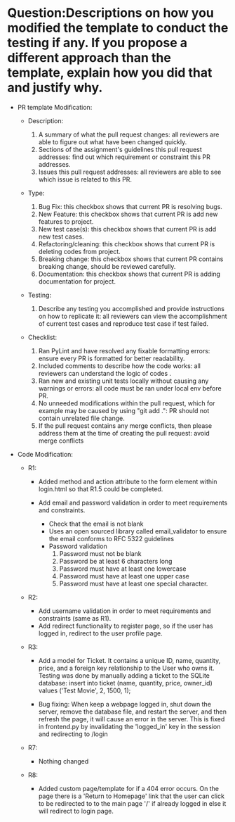 # Question:Descriptions on how you modified the template to conduct the testing if any. If you propose a different approach than the template, explain how you did that and justify why.

- PR template Modification:
   - Description:

     1.  A summary of what the pull request changes: all reviewers are able to figure out what have been changed quickly.
     2.  Sections of the assignment's guidelines this pull request addresses: find out which requirement or constraint this PR addresses.
     3.  Issues this pull request addresses: all reviewers are able to see which issue is related to this PR.

   - Type:

      1.  Bug Fix: this checkbox shows that current PR is resolving bugs.
      2.  New Feature: this checkbox shows that current PR is add new features to project.
      3.  New test case(s): this checkbox shows that current PR is add new test cases.
      4.  Refactoring/cleaning: this checkbox shows that current PR is deleting codes from project.
      5.  Breaking change: this checkbox shows that current PR contains breaking change, should be reviewed carefully.
      6.  Documentation: this checkbox shows that current PR is adding documentation for project.

   - Testing:
      1.  Describe any testing you accomplished and provide instructions on how to replicate it: all reviewers can view the accomplishment of current test cases and reproduce test case if test failed.
   
   - Checklist:

      1.  Ran PyLint and have resolved any fixable formatting errors: ensure every PR is formatted for better readability.
      2.  Included comments to describe how the code works: all reviewers can understand the logic of codes .
      3.  Ran new and existing unit tests locally without causing any warnings or errors: all code must be ran under local env before PR.
      4.  No unneeded modifications within the pull request, which for example may be caused by using "git add .": PR should not contain unrelated file change.
      5.  If the pull request contains any merge conflicts, then please address them at the time of creating the pull request: avoid merge conflicts

- Code Modification:

  - R1:
    - Added method and action attribute to the form element within login.html so that R1.5 could be completed.

    - Add email and password validation in order to meet requirements and constraints.
      - Check that the email is not blank
      - Uses an open sourced library called email_validator to ensure the email conforms to RFC 5322 guidelines
      - Password validation
        1. Password must not be blank
        2. Password be at least 6 characters long
        3. Password must have at least one lowercase
        4. Password must have at least one upper case
        5. Password must have at least one special character.

  - R2:
    - Add username validation in order to meet requirements and constraints (same as R1).
    - Add redirect functionality to register page, so if the user has logged in, redirect to the user profile page.
  - R3: 
    - Add a model for Ticket. It contains a unique ID, name,
    quantity, price, and a foreign key relationship to the User who owns it.
    Testing was done by manually adding a ticket to the SQLite database:
    insert into ticket (name, quantity, price, owner_id) values ('Test Movie', 2, 1500, 1);
  
    - Bug fixing: When keep a webpage logged in, shut down
      the server, remove the database file, and restart the server,
      and then refresh the page, it will cause an error in the server.
      This is fixed in frontend.py by invalidating the 'logged_in' key in
      the session and redirecting to /login
  
  - R7:
  
    - Nothing changed
  
  - R8:
    - Added custom page/template for if a 404 error occurs. On the page there is a 'Return to Homepage' link that the user can click to be  redirected to to the main page '/' if already logged in else it will redirect to login page.
